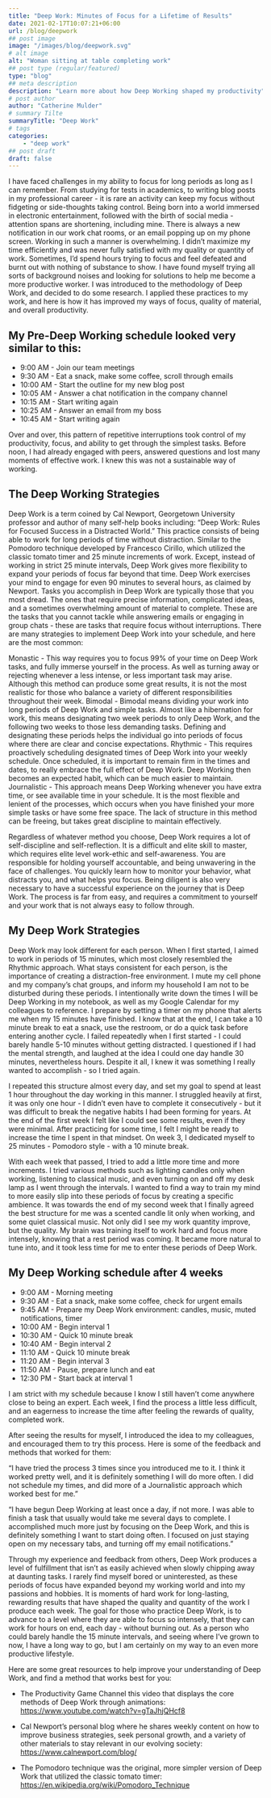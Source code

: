 ```yaml
---
title: "Deep Work: Minutes of Focus for a Lifetime of Results"
date: 2021-02-17T10:07:21+06:00
url: /blog/deepwork
## post image
image: "/images/blog/deepwork.svg"
# alt image
alt: "Woman sitting at table completing work"
## post type (regular/featured)
type: "blog"
## meta description
description: "Learn more about how Deep Working shaped my productivity"
# post author
author: "Catherine Mulder"
# summary Tilte
summaryTitle: "Deep Work"
# tags
categories:
    - "deep work"
## post draft
draft: false
---
```


I have faced challenges in my ability to focus for long periods as long as I can remember. From studying for tests in academics, to writing blog posts in my professional career - it is rare an activity can keep my focus without fidgeting or side-thoughts taking control. Being born into a world immersed in electronic entertainment, followed with the birth of social media - attention spans are shortening, including mine. There is always a new notification in our work chat rooms, or an email popping up on my phone screen. Working in such a manner is overwhelming. I didn’t maximize my time efficiently and was never fully satisfied with my quality or quantity of work. Sometimes, I’d spend hours trying to focus and feel defeated and burnt out with nothing of substance to show. I have found myself trying all sorts of background noises and looking for solutions to help me become a more productive worker. I was introduced to the methodology of Deep Work, and decided to do some research. I applied these practices to my work, and here is how it has improved my ways of focus, quality of material, and overall productivity.

## My Pre-Deep Working schedule looked very similar to this:

- 9:00 AM - Join our team meetings
- 9:30 AM - Eat a snack, make some coffee, scroll through emails
- 10:00 AM - Start the outline for my new blog post
- 10:05 AM - Answer a chat notification in the company channel
- 10:15 AM - Start writing again
- 10:25 AM - Answer an email from my boss
- 10:45 AM - Start writing again

Over and over, this pattern of repetitive interruptions took control of my productivity, focus, and ability to get through the simplest tasks. Before noon, I had already engaged with peers, answered questions and lost many moments of effective work. I knew this was not a sustainable way of working.

## The Deep Working Strategies

Deep Work is a term coined by Cal Newport, Georgetown University professor and author of many self-help books including: “Deep Work: Rules for Focused Success in a Distracted World.”  This practice consists of being able to work for long periods of time without distraction. Similar to the Pomodoro technique developed by Francesco Cirillo, which utilized the classic tomato timer and 25 minute increments of work. Except, instead of working in strict 25 minute intervals, Deep Work gives more flexibility to expand your periods of focus far beyond that time. Deep Work exercises your mind to engage for even 90 minutes to several hours, as claimed by Newport. Tasks you accomplish in Deep Work are typically those that you most dread. The ones that require precise information, complicated ideas, and a sometimes overwhelming amount of material to complete. These are the tasks that you cannot tackle while answering emails or engaging in group chats - these are tasks that require focus without interruptions. There are many strategies to implement Deep Work into your schedule, and here are the most common:

Monastic - This way requires you to focus 99% of your time on Deep Work tasks, and fully immerse yourself in the process. As well as turning away or rejecting whenever a less intense, or less important task may arise. Although this method can produce some great results, it is not the most realistic for those who balance a variety of different responsibilities throughout their week.
Bimodal - Bimodal means dividing your work into long periods of Deep Work and simple tasks. Almost like a hibernation for work, this means designating two week periods to only Deep Work, and the following two weeks to those less demanding tasks. Defining and designating these periods helps the individual go into periods of focus where there are clear and concise expectations.
Rhythmic - This requires proactively scheduling designated times of Deep Work into your weekly schedule. Once scheduled, it is important to remain firm in the times and dates, to really embrace the full effect of Deep Work. Deep Working then becomes an expected habit, which can be much easier to maintain.
Journalistic - This approach means Deep Working whenever you have extra time, or see available time in your schedule. It is the most flexible and lenient of the processes, which occurs when you have finished your more simple tasks or have some free space. The lack of structure in this method can be freeing, but takes great discipline to maintain effectively.

Regardless of whatever method you choose, Deep Work requires a lot of self-discipline and self-reflection. It is a difficult and elite skill to master, which requires elite level work-ethic and self-awareness. You are responsible for holding yourself accountable, and being unwavering in the face of challenges. You quickly learn how to monitor your behavior, what distracts you, and what helps you focus. Being diligent is also very necessary to have a successful experience on the journey that is Deep Work. The process is far from easy, and requires a commitment to yourself and your work that is not always easy to follow through. 

## My Deep Work Strategies

Deep Work may look different for each person. When I first started, I aimed to work in periods of 15 minutes, which most closely resembled the Rhythmic approach. What stays consistent for each person, is the importance of creating a distraction-free environment. I mute my cell phone and my company’s chat groups, and inform my household I am not to be disturbed during these periods. I intentionally write down the times I will be Deep Working in my notebook, as well as my Google Calendar for my colleagues to reference. I prepare by setting a timer on my phone that alerts me when my 15 minutes have finished. I know that at the end, I can take a 10 minute break to eat a snack, use the restroom, or do a quick task before entering another cycle. I failed repeatedly when I first started - I could barely handle 5-10 minutes without getting distracted. I questioned if I had the mental strength, and laughed at the idea I could one day handle 30 minutes, nevertheless hours. Despite it all, I knew it was something I really wanted to accomplish - so I tried again.

I repeated this structure almost every day, and set my goal to spend at least 1 hour throughout the day working in this manner. I struggled heavily at first, it was only one hour - I didn’t even have to complete it consecutively - but it was difficult to break the negative habits I had been forming for years. At the end of the first week I felt like I could see some results, even if they were minimal. After practicing for some time,  I felt I might be ready to increase the time I spent in that mindset. On week 3, I dedicated myself to 25 minutes - Pomodoro style -  with a 10 minute break.

 With each week that passed, I tried to add a little more time and more increments. I tried various methods such as lighting candles only when working, listening to classical music, and even turning on and off my desk lamp as I went through the intervals. I wanted to find a way to train my mind to more easily slip into these periods of focus by creating a specific ambience. It was towards the end of my second week that I finally agreed the best structure for me was a scented candle lit only when working, and some quiet classical music. Not only did I see my work quantity improve, but the quality. My brain was training itself to work hard and focus more intensely, knowing that a rest period was coming. It became more natural to tune into, and it took less time for me to enter these periods of Deep Work.

## My Deep Working schedule after 4 weeks

- 9:00 AM - Morning meeting
- 9:30 AM - Eat a snack, make some coffee, check for urgent emails
- 9:45 AM - Prepare my Deep Work environment: candles, music, muted notifications, timer
- 10:00 AM - Begin interval 1
- 10:30 AM - Quick 10 minute break
- 10:40 AM - Begin interval 2
- 11:10 AM - Quick 10 minute break
- 11:20 AM - Begin interval 3
- 11:50 AM - Pause, prepare lunch and eat
- 12:30 PM - Start back at interval 1

I am strict with my schedule because I know I still haven’t come anywhere close to being an expert. Each week, I find the process a little less difficult, and an eagerness to increase the time after feeling the rewards of quality, completed work.

After seeing the results for myself, I introduced the idea to my colleagues, and encouraged them to try this process. Here is some of the feedback and methods that worked for them:

“I have tried the process 3 times since you introduced me to it. I think it worked pretty well, and it is definitely something I will do more often. I did not schedule my times, and did more of a Journalistic approach which worked best for me.”

“I have begun Deep Working at least once a day, if not more. I was able to finish a task that usually would take me several days to complete. I accomplished much more just by focusing on the Deep Work, and this is definitely something I want to start doing often. I focused on just staying open on my necessary tabs, and turning off my email notifications.”

Through my experience and feedback from others, Deep Work produces a level of fulfillment that isn’t as easily achieved when slowly chipping away at daunting tasks. I rarely find myself bored or uninterested, as these periods of focus have expanded beyond my working world and into my passions and hobbies. It is moments of hard work for long-lasting, rewarding results that have shaped the quality and quantity of the work I produce each week. The goal for those who practice Deep Work, is to advance to a level where they are able to focus so intensely, that they can work for hours on end, each day - without burning out. As a person who could barely handle the 15 minute intervals, and seeing where I’ve grown to now, I have a long way to go, but I am certainly on my way to an even more productive lifestyle.

Here are some great resources to help improve your understanding of Deep Work, and find a method that works best for you:

- The Productivity Game Channel this video that displays the core methods of Deep Work through animations:
<https://www.youtube.com/watch?v=gTaJhjQHcf8>

- Cal Newport’s personal blog where he shares weekly content on how to improve business strategies, seek personal growth, and a variety of other materials to stay relevant in our evolving society:  
<https://www.calnewport.com/blog/>

- The Pomodoro technique was the original, more simpler version of Deep Work that utilized the classic tomato timer:
<https://en.wikipedia.org/wiki/Pomodoro_Technique>
